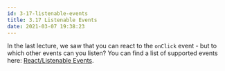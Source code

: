 ```yaml
---
id: 3-17-listenable-events
title: 3.17 Listenable Events
date: 2021-03-07 19:38:23
---
```


In the last lecture, we saw that you can react to the `onClick` event - but to which other events can you listen? You can find a list of supported events here: [React/Listenable Events](../../../../react/listenable-events).
